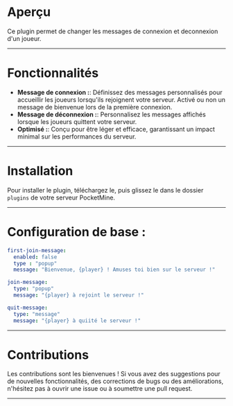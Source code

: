 # **Aperçu**

Ce plugin permet de changer les messages de connexion et deconnexion d'un joueur.

---

# **Fonctionnalités**

- **Message de connexion :**: Définissez des messages personnalisés pour accueillir les joueurs lorsqu'ils rejoignent votre serveur. Activé ou non un message de bienvenue lors de la première connexion.
- **Message de déconnexion :**: Personnalisez les messages affichés lorsque les joueurs quittent votre serveur.
- **Optimisé :**: Conçu pour être léger et efficace, garantissant un impact minimal sur les performances du serveur.

---

# **Installation**

Pour installer le plugin, téléchargez le, puis glissez le dans le dossier `plugins` de votre serveur PocketMine.

---

# **Configuration de base :**

```yaml
first-join-message:
  enabled: false
  type : "popup"
  message: "Bienvenue, {player} ! Amuses toi bien sur le serveur !"

join-message:
  type: "popup"
  message: "{player} à rejoint le serveur !"

quit-message:
  type: "message"
  message: "{player} à quiité le serveur !"
```

---

# **Contributions**

Les contributions sont les bienvenues ! Si vous avez des suggestions pour de nouvelles fonctionnalités, des corrections de bugs ou des améliorations, n'hésitez pas à ouvrir une issue ou à soumettre une pull request.

---
